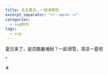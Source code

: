 ```yaml
---
title: 炎炎夏日，一起滑雪吧
excerpt_separator: "<!--more-->"
categories: 
  - svg制作
tags:
  - svg
---
```


夏日来了，是否酷暑难耐？一起滑雪，清凉一夏吧
<!--more-->"
<head>
<meta charset="utf-8"> 
<title>snowboarding</title> 
<style> 
div
{
	
	position:relative;
	animation:myfirst 8s;
	-webkit-animation:myfirst 8s; /* Safari and Chrome */
}

@keyframes myfirst

{
	0%   {-webkit-transform: scale(0.1) rotate(-360deg);
transform: scale(0.1) rotate(0deg);
opacity:0.4;left:50px; top:50px;}
	25%  {-webkit-transform: scale(1) rotate(-360deg);
transform: scale(1) rotate(-120deg);
opacity:1;left:150px; top:100px;}
	50%  {-webkit-transform: scale(1);
transform: scale(1);
opacity:1;left:150px; top:150px;}
	75%  {-webkit-transform: scale(1);
transform: scale(1);
opacity:0.4;left:50px; top:150px;}
	100% {-webkit-transform: scale(1);
transform: scale(1);
opacity:0.4;left:50px; top:50px;}
}

@-webkit-keyframes myfirst /* Safari and Chrome */
{
	0%   {-webkit-transform: scale(1) rotate(-360deg);
transform: scale(0.1) rotate(0deg);
opacity:0.4;left:50px; top:50px;}
	25%  {-webkit-transform: scale(1) rotate(-360deg);
transform: scale(1) rotate(-120deg);
opacity:1;left:150px; top:50px;}
	50%  {-webkit-transform: scale(1);
transform: scale(1);
opacity:1;left:150px; top:150px;}
	75%  {-webkit-transform: scale(1);
transform: scale(1);
opacity:0.4;left:50px; top:150px;}
	100% {-webkit-transform: scale(1);
transform: scale(1);
opacity:0.4;left:50px; top:50px;}
}
</style>
</head>
<body>



<div><div markdown="1" style="width:2%"><svg aria-hidden="true" focusable="false" data-prefix="fas" data-icon="snowboarding" class="svg-inline--fa fa-snowboarding fa-w-16" role="img" xmlns="http://www.w3.org/2000/svg" viewBox="0 0 512 512"><path fill="currentColor" d="M432 96c26.5 0 48-21.5 48-48S458.5 0 432 0s-48 21.5-48 48 21.5 48 48 48zm28.8 153.6c5.8 4.3 12.5 6.4 19.2 6.4 9.7 0 19.3-4.4 25.6-12.8 10.6-14.1 7.8-34.2-6.4-44.8l-111.4-83.5c-13.8-10.3-29.1-18.4-45.4-23.8l-63.7-21.2-26.1-52.1C244.7 2 225.5-4.4 209.7 3.5c-15.8 7.9-22.2 27.1-14.3 42.9l29.1 58.1c5.7 11.4 15.6 19.9 27.7 24l16.4 5.5-41.2 20.6c-21.8 10.9-35.4 32.8-35.4 57.2v53.1l-74.1 24.7c-16.8 5.6-25.8 23.7-20.2 40.5 1.7 5.2 4.9 9.4 8.7 12.9l-38.7-14.1c-9.7-3.5-17.4-10.6-21.8-20-5.6-12-19.9-17.2-31.9-11.6s-17.2 19.9-11.6 31.9c9.8 21 27.1 36.9 48.9 44.8l364.8 132.7c9.7 3.5 19.7 5.3 29.7 5.3 12.5 0 24.9-2.7 36.5-8.2 12-5.6 17.2-19.9 11.6-31.9S474 454.7 462 460.3c-9.3 4.4-19.8 4.8-29.5 1.3l-90.8-33.1c8.7-4.1 15.6-11.8 17.8-21.9l21.9-102c3.9-18.2-3.2-37.2-18.1-48.4l-52-39 66-30.5 83.5 62.9zm-144.4 51.7l-19.7 92c-1.5 7.1-.1 13.9 2.8 20l-169.4-61.6c2.7-.2 5.4-.4 8-1.3l85-28.4c19.6-6.5 32.8-24.8 32.8-45.5V256l60.5 45.3z"></path></svg>